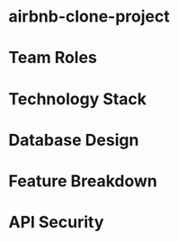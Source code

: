 # airbnb-clone-project

# Team Roles

# Technology Stack

# Database Design

# Feature Breakdown

# API Security
